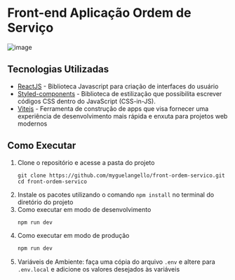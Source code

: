 # Front-end Aplicação Ordem de Serviço

![image](https://github.com/myguelangello/front-ordem-servico/assets/42946156/93ba09e6-01a4-46d1-9db2-2ab9c8f5b8d5)


## Tecnologias Utilizadas

- [ReactJS](https://react.dev/) - Biblioteca Javascript para criação de interfaces do usuário
- [Styled-components](https://styled-components.com/) - Biblioteca de estilização que possibilita escrever códigos CSS dentro do JavaScript (CSS-in-JS).
- [Vitejs](https://vitejs.dev/) - Ferramenta de construção de apps que visa fornecer uma experiência de desenvolvimento mais rápida e enxuta para projetos web modernos

## Como Executar

1. Clone o repositório e acesse a pasta do projeto
   ```shell
   git clone https://github.com/myguelangello/front-ordem-servico.git
   cd front-ordem-servico
    ```
2. Instale os pacotes utilizando o comando `npm install` no terminal do diretório do projeto
3. Como executar em modo de desenvolvimento
   ```bash
   npm run dev
   ```
4. Como executar em modo de produção
   ```bash
   npm run dev
   ```
6. Variáveis de Ambiente: faça uma cópia do arquivo `.env` e altere para `.env.local` e adicione os valores desejados às variáveis
   
